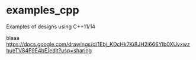 # examples_cpp
Examples of designs using C++11/14


blaaa
https://docs.google.com/drawings/d/1Ebj_KDcHk7Ki8JH2i66SYIb0XUvxwzhueTV84F9E4bE/edit?usp=sharing
